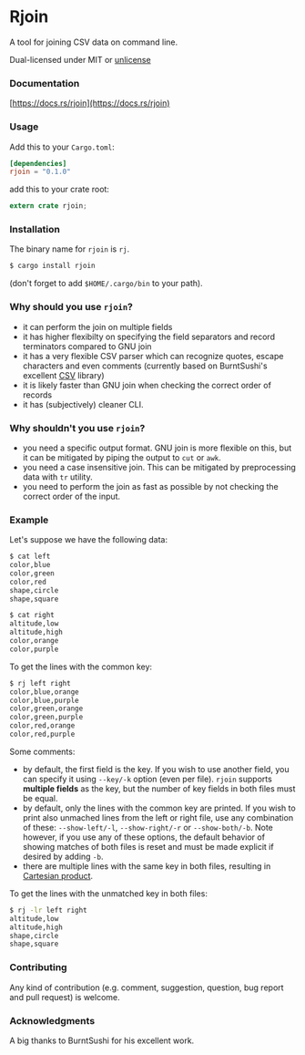 # Rjoin

A tool for joining CSV data on command line.

Dual-licensed under MIT or [unlicense](unlicense.org)

### Documentation

[https://docs.rs/rjoin](https://docs.rs/rjoin)

### Usage

Add this to your `Cargo.toml`:

```toml
[dependencies]
rjoin = "0.1.0"
```

add this to your crate root:

```rust
extern crate rjoin;
```
### Installation

The binary name for `rjoin` is `rj`.

```bash
$ cargo install rjoin
```

(don't forget to add `$HOME/.cargo/bin` to your path).

### Why should you use `rjoin`?

*   it can perform the join on multiple fields
*   it has higher flexibilty on specifying the field separators and record terminators compared to GNU join
*   it has a very flexible CSV parser which can recognize quotes, escape characters and even comments (currently based on BurntSushi's excellent [CSV](https://github.com/BurntSushi/rust-csv) library)
*   it is likely faster than GNU join when checking the correct order of records
*   it has (subjectively) cleaner CLI. 

### Why shouldn't you use `rjoin`?

*   you need a specific output format. GNU join is more flexible on this, but it can be mitigated by piping the output to `cut` or `awk`.
*   you need a case insensitive join. This can be mitigated by preprocessing data with `tr` utility.
*   you need to perform the join as fast as possible by not checking the correct order of the input.

### Example

Let's suppose we have the following data:

```bash
$ cat left
color,blue
color,green
color,red
shape,circle
shape,square
```

```bash
$ cat right
altitude,low                                        
altitude,high                                       
color,orange                                          
color,purple                                          
```
To get the lines with the common key:

```bash
$ rj left right
color,blue,orange
color,blue,purple
color,green,orange
color,green,purple
color,red,orange
color,red,purple
```

Some comments:

*   by default, the first field is the key. If you wish to use another field, you can specify it using `--key/-k` option (even per file).
    `rjoin` supports **multiple fields** as the key, but the number of key fields in both files must be equal.
*   by default, only the lines with the common key are printed. If you wish to print also unmached lines from the left or right file, use 
    any combination of these: `--show-left/-l`, `--show-right/-r` or `--show-both/-b`. Note however, if you use any of these options, the default behavior 
    of showing matches of both files is reset and must be made explicit if desired by adding `-b`. 
*   there are multiple lines with the same key in both files, resulting in [Cartesian product](https://en.wikipedia.org/wiki/Cartesian_product).

To get the lines with the unmatched key in both files:

```bash
$ rj -lr left right
altitude,low                                        
altitude,high                                       
shape,circle
shape,square
```

### Contributing

Any kind of contribution (e.g. comment, suggestion, question, bug report and pull request) is welcome.

### Acknowledgments

A big thanks to BurntSushi for his excellent work.
